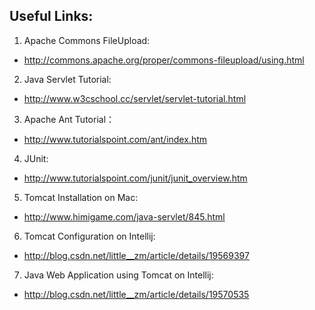 ## Useful Links:

1. Apache Commons FileUpload: 

 * http://commons.apache.org/proper/commons-fileupload/using.html

2. Java Servlet Tutorial:

 * http://www.w3cschool.cc/servlet/servlet-tutorial.html

3. Apache Ant Tutorial：

 * http://www.tutorialspoint.com/ant/index.htm

4. JUnit:

 * http://www.tutorialspoint.com/junit/junit_overview.htm

5. Tomcat Installation on Mac:

 * http://www.himigame.com/java-servlet/845.html

6. Tomcat Configuration on Intellij:

 * http://blog.csdn.net/little__zm/article/details/19569397
 
7. Java Web Application using Tomcat on Intellij:

 * http://blog.csdn.net/little__zm/article/details/19570535
